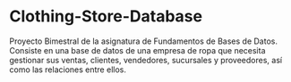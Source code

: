 # Clothing-Store-Database
Proyecto Bimestral de la asignatura de Fundamentos de Bases de Datos. Consiste en una base de datos de una empresa de ropa que necesita gestionar sus ventas, clientes, vendedores, sucursales y proveedores, así como las relaciones entre ellos. 
